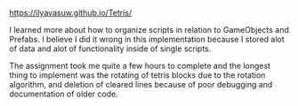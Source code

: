 https://ilyavasuw.github.io/Tetris/

I learned more about how to organize scripts in relation to GameObjects and Prefabs. I believe I did it wrong in this implementation because I stored alot of data and alot of
functionality inside of single scripts.

The assignment took me quite a few hours to complete and the longest thing to implement was the rotating of tetris blocks due to the rotation algorithm, and deletion of cleared 
lines because of poor debugging and documentation of older code.
